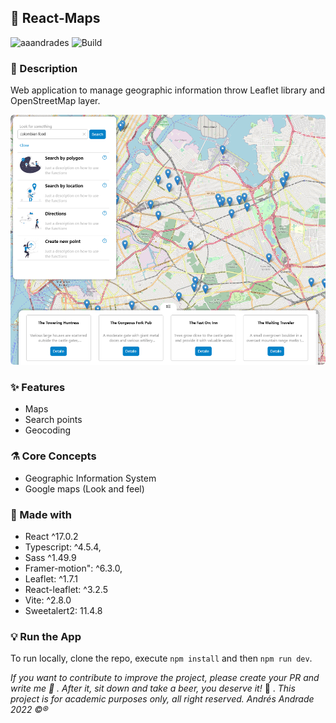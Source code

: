 ## :rocket: React-Maps

![aaandrades](https://img.shields.io/badge/-Frontend-orange)
![Build](https://img.shields.io/badge/-Working-brightgreen)

### :memo: Description

Web application to manage geographic information throw Leaflet library and OpenStreetMap layer.

<img src="documentation/main.png"  alt="Detail screen" width="600" height="400" style=border-radius:6px>

### :sparkles: Features

- Maps
- Search points
- Geocoding

### :alembic: Core Concepts

- Geographic Information System
- Google maps (Look and feel)

### :construction: Made with

- React ^17.0.2
- Typescript: ^4.5.4,
- Sass ^1.49.9
- Framer-motion": ^6.3.0,
- Leaflet: ^1.7.1
- React-leaflet: ^3.2.5
- Vite: ^2.8.0
- Sweetalert2: 11.4.8

### :bulb: Run the App

To run locally, clone the repo, execute `npm install` and then `npm run dev`.

_If you want to contribute to improve the project, please create your PR and write me :speech_balloon: . After it, sit down and take a beer, you deserve it!_ :beers: .
_This project is for academic purposes only, all right reserved. Andrés Andrade 2022 :copyright::registered:_
